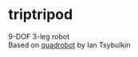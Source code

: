 # triptripod
9-DOF 3-leg robot<br>
Based on [quadrobot](https://github.com/tsybulkin/quadrobot "Quadrobot") by Ian Tsybulkin
